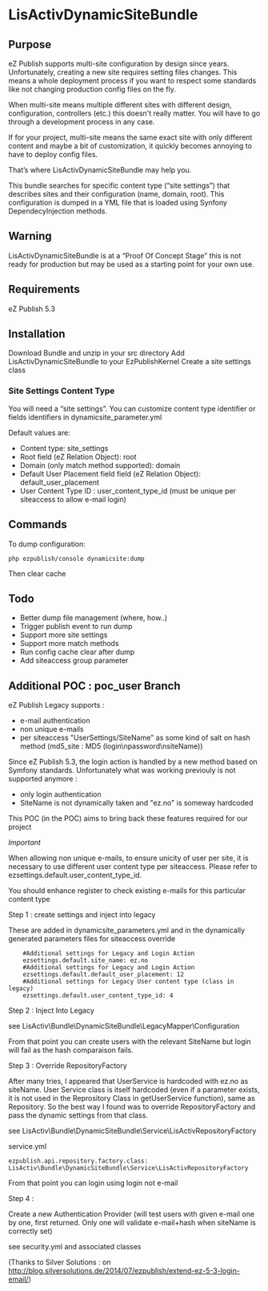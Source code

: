# LisActivDynamicSiteBundle

## Purpose

eZ Publish supports multi-site configuration by design since years. Unfortunately, creating a new site requires setting files changes. This means a whole deployment process if you want to respect some standards like not changing production config files on the fly.

When multi-site means multiple different sites with different design, configuration, controllers (etc.) this doesn't really matter. You will have to go through a development process in any case.

If for your project, multi-site means the same exact site with only different content and maybe a bit of customization, it quickly becomes annoying to have to deploy config files.

That’s where LisActivDynamicSiteBundle may help you.

This bundle searches for specific content type (“site settings”) that describes sites and their configuration (name, domain, root). This configuration is dumped in a YML file that is loaded using Synfony DependecyInjection methods.

## Warning

LisActivDynamicSiteBundle is at a “Proof Of Concept Stage” this is not ready for production but may be used as a starting point for your own use.

## Requirements

eZ Publish 5.3

## Installation

Download Bundle and unzip in your src directory
Add LisActivDynamicSiteBundle to your EzPublishKernel
Create a site settings class

### Site Settings Content Type

You will need a “site settings”. You can customize content type identifier or fields identifiers in dynamicsite_parameter.yml

Default values are:

* Content type: site_settings
* Root field (eZ Relation Object): root
* Domain (only match method supported): domain
* Default User Placement field field (eZ Relation Object): default_user_placement
* User Content Type ID : user_content_type_id (must be unique per siteaccess to allow e-mail login)

## Commands


To dump configuration:

```
php ezpublish/console dynamicsite:dump
```

Then clear cache

## Todo

* Better dump file management (where, how..)
* Trigger publish event to run dump
* Support more site settings
* Support more match methods
* Run config cache clear after dump
* Add siteaccess group parameter


## Additional POC : poc_user Branch

eZ Publish Legacy supports :
- e-mail authentication
- non unique e-mails
- per siteaccess "UserSettings/SiteName" as some kind of salt on hash method (md5_site : MD5 (login\npassword\nsiteName))

Since eZ Publish 5.3, the login action is handled by a new method based on Symfony standards. Unfortunately what was working previouly is not supported anymore :
- only login authentication
- SiteName is not dynamically taken and "ez.no" is someway hardcoded

This POC (in the POC) aims to bring back these features required for our project

_Important_

When allowing non unique e-mails, to ensure unicity of user per site, it is necessary to use different user content type per siteaccess. Please refer to ezsettings.default.user_content_type_id.

You should enhance register to check existing e-mails for this particular content type

Step 1 : create settings and inject into legacy

These are added in dynamicsite_parameters.yml and in the dynamically generated parameters files for siteaccess override

```
    #Additional settings for Legacy and Login Action
    ezsettings.default.site_name: ez.no
    #Additional settings for Legacy and Login Action
    ezsettings.default.default_user_placement: 12
    #Additional settings for Legacy User content type (class in legacy)
    ezsettings.default.user_content_type_id: 4
```

Step 2 : Inject Into Legacy

see LisActiv\Bundle\DynamicSiteBundle\LegacyMapper\Configuration

From that point you can create users with the relevant SiteName but login will fail as the hash comparaison fails.

Step 3 : Override RepositoryFactory

After many tries, I appeared that UserService is hardcoded with ez.no as siteName. User Service class is itself hardcoded (even if a parameter exists, it is not used in the Reprository Class in getUserService function), same as Repository. So the best way I found was to override RepositoryFactory and pass the dynamic settings from that class.

see LisActiv\Bundle\DynamicSiteBundle\Service\LisActivRepositoryFactory

service.yml

```
ezpublish.api.repository.factory.class: LisActiv\Bundle\DynamicSiteBundle\Service\LisActivRepositoryFactory
```

From that point you can login using login not e-mail

Step 4 :

Create a new Authentication Provider (will test users with given e-mail one by one, first returned. Only one will validate e-mail+hash when siteName is correctly set)

see security.yml and associated classes

(Thanks to Silver Solutions : on http://blog.silversolutions.de/2014/07/ezpublish/extend-ez-5-3-login-email/)


